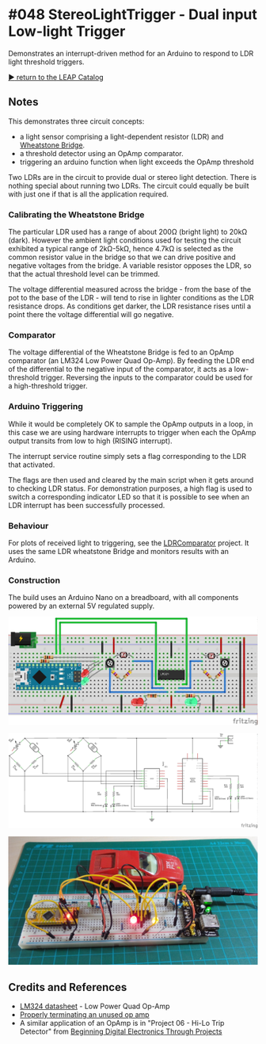 # #048 StereoLightTrigger - Dual input Low-light Trigger

Demonstrates an interrupt-driven method for an Arduino to respond to LDR light threshold triggers.


[:arrow_forward: return to the LEAP Catalog](https://leap.tardate.com)

## Notes

This demonstrates three circuit concepts:
* a light sensor comprising a light-dependent resistor (LDR) and [Wheatstone Bridge](http://en.wikipedia.org/wiki/Wheatstone_bridge).
* a threshold detector using an OpAmp comparator.
* triggering an arduino function when light exceeds the OpAmp threshold

Two LDRs are in the circuit to provide dual or stereo light detection. There is nothing special about running two LDRs.
The circuit could equally be built with just one if that is all the application required.

### Calibrating the Wheatstone Bridge

The particular LDR used has a range of about 200Ω (bright light) to 20kΩ (dark).
However the ambient light conditions used for testing the circuit exhibited a typical range of 2kΩ-5kΩ,
hence 4.7kΩ is selected as the common resistor value in the bridge so that we can drive positive and negative voltages from the bridge.
A variable resistor opposes the LDR, so that the actual threshold level can be trimmed.

The voltage differential measured across the bridge - from the base of the pot to the base of the LDR -
will tend to rise in lighter conditions as the LDR resistance drops.
As conditions get darker, the LDR resistance rises until a point there the voltage differential will go negative.

### Comparator

The voltage differential of the Wheatstone Bridge is fed to an OpAmp comparator (an LM324 Low Power Quad Op-Amp).
By feeding the LDR end of the differential to the negative input of the comparator, it acts as a low-threshold trigger.
Reversing the inputs to the comparator could be used for a high-threshold trigger.

### Arduino Triggering

While it would be completely OK to sample the OpAmp outputs in a loop, in this case we are using hardware interrupts to
trigger when each the OpAmp output transits from low to high (RISING interrupt).

The interrupt service routine simply sets a flag corresponding to the LDR that activated.

The flags are then used and cleared by the main script when it gets around to checking LDR status.
For demonstration purposes, a high flag is used to switch a corresponding indicator LED so that it is possible to see
when an LDR interrupt has been successfully processed.

### Behaviour

For plots of received light to triggering, see the [LDRComparator](../../Electronics101/LDRComparator) project.
It uses the same LDR wheatstone Bridge and monitors results with an Arduino.

### Construction

The build uses an Arduino Nano on a breadboard, with all components powered by an external 5V regulated supply.

![The Breadboard](./assets/StereoLightTrigger_bb.jpg?raw=true)

![The Schematic](./assets/StereoLightTrigger_schematic.jpg?raw=true)

![The Build](./assets/StereoLightTrigger_build.jpg?raw=true)


## Credits and References
* [LM324 datasheet](http://www.futurlec.com/Linear/LM324N.shtml) - Low Power Quad Op-Amp
* [Properly terminating an unused op amp](http://www.electronicproducts.com/Analog_Mixed_Signal_ICs/Amplifiers/Properly_terminating_an_unused_op_amp.aspx)
* A similar application of an OpAmp is in "Project 06 - Hi-Lo Trip Detector" from [Beginning Digital Electronics Through Projects](http://www.amazon.com/gp/product/0750672692/ref=as_li_tl?ie=UTF8&camp=1789&creative=390957&creativeASIN=0750672692&linkCode=as2&tag=itsaprli-20&linkId=S6GVIV6DHZABMHTA)


